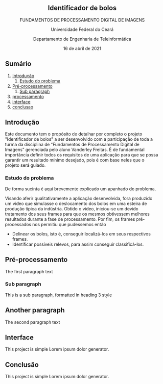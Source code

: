 <p align="center">
  <h2 align="center">Identificador de bolos</h2>
  <p align="center">
    FUNDAMENTOS DE PROCESSAMENTO DIGITAL DE IMAGENS
    <br>
    <p align="center">Universidade Federal do Ceará</p>
    <p align="center">Departamento de Engenharia de Teleinformática</p>
    <p align="center">16 de abril de 2021</p>
  </p>
</p>

## Sumário
1. [Introdução](#introducao)
    1. [Estudo do problema](#estudo-problema)
3. [Pré-processamento](#preprocessamento)
    1. [Sub paragraph](#subparagraph1)
4. [processamento](#processamento)
5. [interface](#interface)
6. [conclusao](#conclusao)


## Introdução <a name="introducao"></a>
<p>Este documento tem o propósito de detalhar por completo o projeto "Identificador de bolos" a ser desenvolvido com a participação de toda a turma da disciplina de “Fundamentos de Processamento Digital de Imagens” gerenciada pelo aluno Vanderley Freitas.
É de fundamental importância definir todos os requisitos de uma aplicação para que se possa garantir um resultado mínimo desejado, pois é com base neles que o projeto será guiado.</p>

### Estudo do problema <a name="estudo-problema"></a>
De forma sucinta é aqui brevemente explicado um apanhado do problema.

Visando aferir qualitativamente a aplicação desenvolvida, fora produzido um vídeo que simulasse o deslocamento dos bolos em uma esteira de produção típica da indústria. Obtido o video, iniciou-se um devido tratamento dos seus frames para que os mesmos obtivessem melhores resultados durante a fase de processamento. Por fim, os frames pré-processados nos permitiu que pudessemos então
* Delinear os bolos, isto é, conseguir localizá-los em seus respectivos frames.
* Identificar possíveis relevos, para assim conseguir classificá-los.


## Pré-processamento <a name="preprocessamento"></a>
The first paragraph text

### Sub paragraph <a name="subparagraph1"></a>
This is a sub paragraph, formatted in heading 3 style

## Another paragraph <a name="processamento"></a>
The second paragraph text

## Interface <a name="interface"></a>
This project is simple Lorem ipsum dolor generator.

## Conclusão <a name="conclusao"></a>
This project is simple Lorem ipsum dolor generator.
